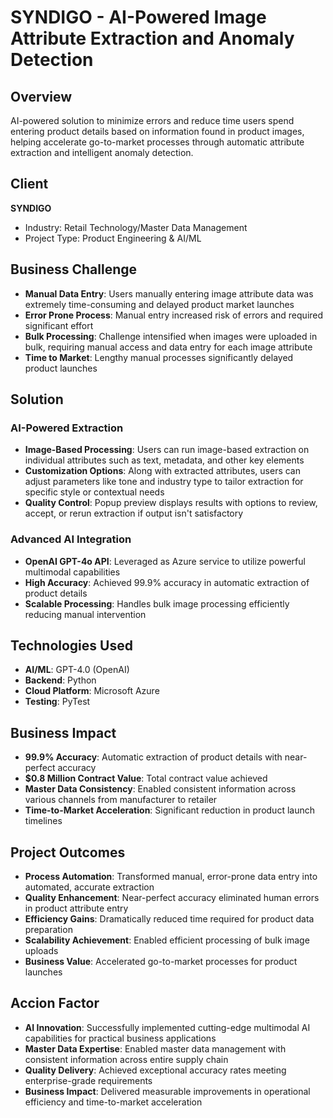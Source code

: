 # SYNDIGO - AI-Powered Image Attribute Extraction and Anomaly Detection

## Overview
AI-powered solution to minimize errors and reduce time users spend entering product details based on information found in product images, helping accelerate go-to-market processes through automatic attribute extraction and intelligent anomaly detection.

## Client
**SYNDIGO**
- Industry: Retail Technology/Master Data Management
- Project Type: Product Engineering & AI/ML

## Business Challenge
- **Manual Data Entry**: Users manually entering image attribute data was extremely time-consuming and delayed product market launches
- **Error Prone Process**: Manual entry increased risk of errors and required significant effort
- **Bulk Processing**: Challenge intensified when images were uploaded in bulk, requiring manual access and data entry for each image attribute
- **Time to Market**: Lengthy manual processes significantly delayed product launches

## Solution

### AI-Powered Extraction
- **Image-Based Processing**: Users can run image-based extraction on individual attributes such as text, metadata, and other key elements
- **Customization Options**: Along with extracted attributes, users can adjust parameters like tone and industry type to tailor extraction for specific style or contextual needs
- **Quality Control**: Popup preview displays results with options to review, accept, or rerun extraction if output isn't satisfactory

### Advanced AI Integration
- **OpenAI GPT-4o API**: Leveraged as Azure service to utilize powerful multimodal capabilities
- **High Accuracy**: Achieved 99.9% accuracy in automatic extraction of product details
- **Scalable Processing**: Handles bulk image processing efficiently reducing manual intervention

## Technologies Used
- **AI/ML**: GPT-4.0 (OpenAI)
- **Backend**: Python
- **Cloud Platform**: Microsoft Azure
- **Testing**: PyTest

## Business Impact
- **99.9% Accuracy**: Automatic extraction of product details with near-perfect accuracy
- **$0.8 Million Contract Value**: Total contract value achieved
- **Master Data Consistency**: Enabled consistent information across various channels from manufacturer to retailer
- **Time-to-Market Acceleration**: Significant reduction in product launch timelines

## Project Outcomes
- **Process Automation**: Transformed manual, error-prone data entry into automated, accurate extraction
- **Quality Enhancement**: Near-perfect accuracy eliminated human errors in product attribute entry
- **Efficiency Gains**: Dramatically reduced time required for product data preparation
- **Scalability Achievement**: Enabled efficient processing of bulk image uploads
- **Business Value**: Accelerated go-to-market processes for product launches

## Accion Factor
- **AI Innovation**: Successfully implemented cutting-edge multimodal AI capabilities for practical business applications
- **Master Data Expertise**: Enabled master data management with consistent information across entire supply chain
- **Quality Delivery**: Achieved exceptional accuracy rates meeting enterprise-grade requirements
- **Business Impact**: Delivered measurable improvements in operational efficiency and time-to-market acceleration